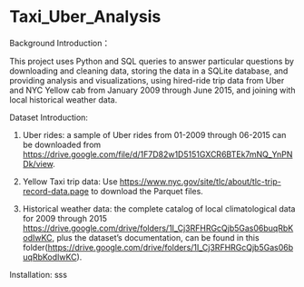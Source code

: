 # Taxi_Uber_Analysis
Background Introduction：

This project uses Python and SQL queries to answer particular questions by downloading and cleaning data, storing the data in a SQLite database, and providing analysis and visualizations, using hired-ride trip data from Uber and NYC Yellow cab from January 2009 through June 2015, and joining with local historical weather data.

Dataset Introduction:
1) Uber rides: a sample of Uber rides from 01-2009 through 06-2015 can be downloaded from https://drive.google.com/file/d/1F7D82w1D5151GXCR6BTEk7mNQ_YnPNDk/view.

2) Yellow Taxi trip data: Use https://www.nyc.gov/site/tlc/about/tlc-trip-record-data.page to download the Parquet files.
3) Historical weather data: the complete catalog of local climatological data for 2009 through 2015 https://drive.google.com/drive/folders/1I_Cj3RFHRGcQjb5Gas06buqRbKodIwKC, plus the dataset’s documentation, can be found in this folder(https://drive.google.com/drive/folders/1I_Cj3RFHRGcQjb5Gas06buqRbKodIwKC).

Installation:
sss
